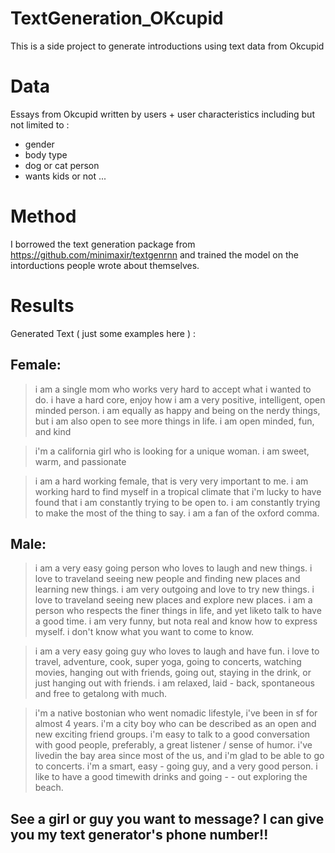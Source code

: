 # TextGeneration_OKcupid
This is a side project to generate introductions using text data from Okcupid 


# Data

Essays from Okcupid written by users + user characteristics including but not limited to : 
- gender
- body type
- dog or cat person
- wants kids or not ...


# Method

I borrowed the text generation package from https://github.com/minimaxir/textgenrnn and trained the model on the intorductions people wrote about themselves. 

# Results 

Generated Text ( just some examples here ) :  
## Female: 
> i am a single mom who works very hard to accept what i wanted to do. i have a hard core, enjoy how i am a very positive, intelligent, open minded person. i am equally as happy and being on the nerdy things, but i am also open to see more things in life. i am open minded, fun, and kind

> i'm a california girl who is looking for a unique woman. i am sweet, warm, and passionate

> i am a hard working female, that is very very important to me. i am working hard to find myself in a tropical climate that i'm lucky to have found that i am constantly trying to be open to. i am constantly trying to make the most of the thing to say. i am a fan of the oxford comma.

## Male: 
> i am a very easy going person who loves to laugh and new things. i love to traveland seeing new people and finding new places and learning new things. i am very outgoing and love to try new things. i love to traveland seeing new places and explore new places. i am a person who respects the finer things in life, and yet liketo talk to have a good time. i am very funny, but nota real and know how to express myself. i don't know what you want to come to know.

> i am a very easy going guy who loves to laugh and have fun. i love to travel, adventure, cook, super yoga, going to concerts, watching movies, hanging out with friends, going out, staying in the drink, or just hanging out with friends. i am relaxed, laid - back, spontaneous and free to getalong with much.

> i'm a native bostonian who went nomadic lifestyle, i've been in sf for almost 4 years. i'm a city boy who can be described as an open and new exciting friend groups. i'm easy to talk to a good conversation with good people, preferably, a great listener / sense of humor. i've livedin the bay area since most of the us, and i'm glad to be able to go to concerts. i'm a smart, easy - going guy, and a very good person. i like to have a good timewith drinks and going - - out exploring the beach.

 ## See a girl or guy you want to message? I can give you my text generator's phone number!!
